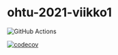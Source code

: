 # ohtu-2021-viikko1

![GitHub Actions](https://github.com/000hcl/ohtu-2021-viikko1/actions/workflows/main.yml/badge.svg)

[![codecov](https://codecov.io/gh/000hcl/ohtu-2021-viikko1/branch/main/graph/badge.svg?token=XRRPAUA10J)](https://codecov.io/gh/000hcl/ohtu-2021-viikko1)
